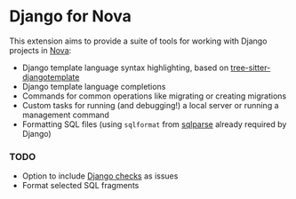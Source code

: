 # Django for Nova

This extension aims to provide a suite of tools for working with Django projects in [Nova](https://nova.app):

* Django template language syntax highlighting, based on [tree-sitter-djangotemplate](https://github.com/nova-python/tree-sitter-djangotemplate)
* Django template language completions
* Commands for common operations like migrating or creating migrations
* Custom tasks for running (and debugging!) a local server or running a management command
* Formatting SQL files (using `sqlformat` from [sqlparse](https://sqlparse.readthedocs.io/en/latest/) already required by Django)

### TODO

* Option to include [Django checks](https://docs.djangoproject.com/en/4.2/topics/checks/) as issues
* Format selected SQL fragments
